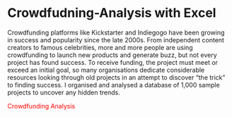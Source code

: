 # Crowdfudning-Analysis with Excel 

Crowdfunding platforms like Kickstarter and Indiegogo have been growing in success and popularity since the late 2000s. From independent content creators to famous celebrities, more and more people are using crowdfunding to launch new products and generate buzz, but not every project has found success.
To receive funding, the project must meet or exceed an initial goal, so many organisations dedicate considerable resources looking through old projects in an attempt to discover “the trick” to finding success. I organised and analysed a database of 1,000 sample projects to uncover any hidden trends.

<font color="red">Crowdfunding Analysis</font>

